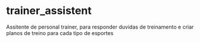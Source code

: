 # trainer_assistent
Assitente de personal trainer, para responder duvidas de treinamento e criar planos de treino para cada tipo de esportes
